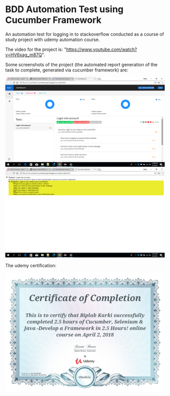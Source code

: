 # BDD Automation Test using Cucumber Framework

An automation test for logging in to stackoverflow conducted as a course of study project with udemy automation course.

The video for the project is: "https://www.youtube.com/watch?v=HV6xag_m87Q".

Some screenshots of the project (the automated report generation of the task to complete, generated via cucumber framework) are:

<img src="https://github.com/BeepLoveKarki/BDD-automation-test/blob/master/screenshots/Screenshot%20(10).png"/>

<img src="https://github.com/BeepLoveKarki/BDD-automation-test/blob/master/screenshots/Screenshot%20(11).png"/>


The udemy certification:

<img src="https://github.com/BeepLoveKarki/BDD-automation-test/blob/master/Cucumber.jpg"/>


